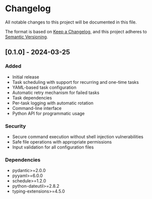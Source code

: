 # Changelog

All notable changes to this project will be documented in this file.

The format is based on [Keep a Changelog](https://keepachangelog.com/en/1.0.0/),
and this project adheres to [Semantic Versioning](https://semver.org/spec/v2.0.0.html).

## [0.1.0] - 2024-03-25

### Added
- Initial release
- Task scheduling with support for recurring and one-time tasks
- YAML-based task configuration
- Automatic retry mechanism for failed tasks
- Task dependencies
- Per-task logging with automatic rotation
- Command-line interface
- Python API for programmatic usage

### Security
- Secure command execution without shell injection vulnerabilities
- Safe file operations with appropriate permissions
- Input validation for all configuration files

### Dependencies
- pydantic>=2.0.0
- pyyaml>=6.0.0
- schedule>=1.2.0
- python-dateutil>=2.8.2
- typing-extensions>=4.5.0
